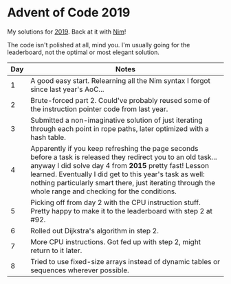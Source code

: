 # Advent of Code 2019

My solutions for [2019](https://adventofcode.com/2019/). Back at it with [Nim](https://nim-lang.org/)!

The code isn't polished at all, mind you. I'm usually going for the leaderboard, not the optimal or most elegant solution.

| Day | Notes |
|---|-------|
| 1 | A good easy start. Relearning all the Nim syntax I forgot since last year's AoC... |
| 2 | Brute-forced part 2. Could've probably reused some of the instruction pointer code from last year. |
| 3 | Submitted a non-imaginative solution of just iterating through each point in rope paths, later optimized with a hash table. |
| 4 | Apparently if you keep refreshing the page seconds before a task is released they redirect you to an old task... anyway I did solve day 4 from **2015** pretty fast! Lesson learned. Eventually I did get to this year's task as well: nothing particularly smart there, just iterating through the whole range and checking for the conditions. |
| 5 | Picking off from day 2 with the CPU instruction stuff. Pretty happy to make it to the leaderboard with step 2 at #92. |
| 6 | Rolled out Dijkstra's algorithm in step 2. |
| 7 | More CPU instructions. Got fed up with step 2, might return to it later. |
| 8 | Tried to use fixed-size arrays instead of dynamic tables or sequences wherever possible. |
